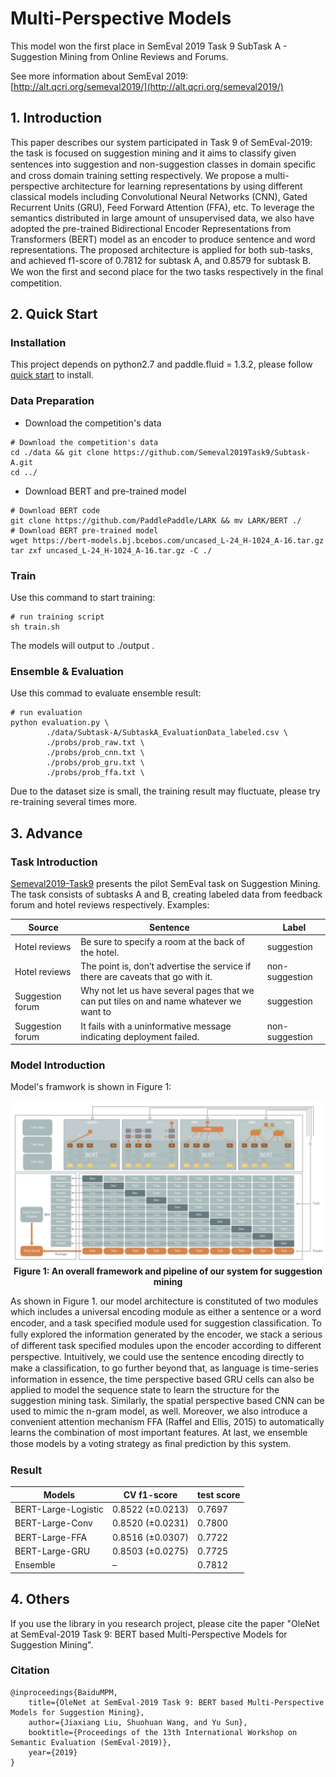 # Multi-Perspective Models

This model won the first place in SemEval 2019 Task 9 SubTask A - Suggestion Mining from Online Reviews and Forums.

See more information about SemEval 2019: [http://alt.qcri.org/semeval2019/](http://alt.qcri.org/semeval2019/)

## 1. Introduction
This paper describes our system participated in Task 9 of SemEval-2019: the task is focused on suggestion mining and it aims to classify given sentences into suggestion and non-suggestion classes in domain speciﬁc and cross domain training setting respectively. We propose a multi-perspective architecture for learning representations by using different classical models including Convolutional Neural Networks (CNN), Gated Recurrent Units (GRU), Feed Forward Attention (FFA), etc. To leverage the semantics distributed in large amount of unsupervised data, we also have adopted the pre-trained Bidirectional Encoder Representations from Transformers (BERT) model as an encoder to produce sentence and word representations. The proposed architecture is applied for both sub-tasks, and achieved f1-score of 0.7812 for subtask A, and 0.8579 for subtask B. We won the ﬁrst and second place for the two tasks respectively in the ﬁnal competition.

## 2. Quick Start
### Installation
This project depends on python2.7 and paddle.fluid = 1.3.2, please follow [quick start](http://www.paddlepaddle.org/#quick-start) to install.
### Data Preparation
- Download the competition's data

```
# Download the competition's data
cd ./data && git clone https://github.com/Semeval2019Task9/Subtask-A.git
cd ../
```

- Download BERT and pre-trained model

```
# Download BERT code
git clone https://github.com/PaddlePaddle/LARK && mv LARK/BERT ./
# Download BERT pre-trained model
wget https://bert-models.bj.bcebos.com/uncased_L-24_H-1024_A-16.tar.gz
tar zxf uncased_L-24_H-1024_A-16.tar.gz -C ./
```

### Train
Use this command to start training:

```
# run training script
sh train.sh
```
The models will output to ./output .

### Ensemble & Evaluation
Use this commad to evaluate ensemble result:

```
# run evaluation
python evaluation.py \
		./data/Subtask-A/SubtaskA_EvaluationData_labeled.csv \
		./probs/prob_raw.txt \
		./probs/prob_cnn.txt \
		./probs/prob_gru.txt \
		./probs/prob_ffa.txt \		
```
Due to the dataset size is small, the training result may fluctuate, please try re-training several times more.

## 3. Advance 
### Task Introduction
[Semeval2019-Task9](https://www.aclweb.org/anthology/S19-2151) presents the pilot SemEval task on Suggestion Mining. The task consists of subtasks A and B, creating labeled data from feedback forum and hotel reviews respectively. Examples:

|Source |Sentence |Label|
|------| ------|------|
|Hotel reviews |Be sure to specify a room at the back of the hotel. |suggestion|
|Hotel reviews |The point is, don’t advertise the service if there are caveats that go with it.|non-suggestion|
|Suggestion forum| Why not let us have several pages that we can put tiles on and name whatever we want to |suggestion|
|Suggestion forum| It fails with a uninformative message indicating deployment failed.|non-suggestion|

### Model Introduction
Model's framwork is shown in Figure 1:
<p align="center">
<img src="data/mpm.png"/> <br />
<b>Figure 1: An overall framework and pipeline of our system for suggestion mining</b>
</p>
As shown in Figure 1. our model architecture is constituted of two modules which includes a universal encoding module as either a sentence or a word encoder, and a task speciﬁed module used for suggestion classiﬁcation. To fully explored the information generated by the encoder, we stack a serious of different task speciﬁed modules upon the encoder according to different perspective. Intuitively, we could use the sentence encoding directly to make a classiﬁcation, to go further beyond that, as language is time-series information in essence, the time perspective based GRU cells can also be applied to model the sequence state to learn the structure for the suggestion mining task. Similarly, the spatial perspective based CNN can be used to mimic the n-gram model, as well. Moreover, we also introduce a convenient attention mechanism FFA (Raffel and Ellis, 2015) to automatically learns the combination of most important features. At last, we ensemble those models by a voting strategy as ﬁnal prediction by this system. 

### Result
| Models | CV f1-score | test score |
| ----- | ----- | ------ |
BERT-Large-Logistic | 0.8522 (±0.0213) | 0.7697 
BERT-Large-Conv | 0.8520 (±0.0231) | 0.7800 
BERT-Large-FFA | 0.8516 (±0.0307) | 0.7722 
BERT-Large-GRU | 0.8503 (±0.0275) | 0.7725 
Ensemble | – | 0.7812 


## 4. Others
If you use the library in you research project, please cite the paper "OleNet at SemEval-2019 Task 9: BERT based Multi-Perspective Models for Suggestion Mining".
### Citation

```
@inproceedings{BaiduMPM,
    title={OleNet at SemEval-2019 Task 9: BERT based Multi-Perspective Models for Suggestion Mining},
    author={Jiaxiang Liu, Shuohuan Wang, and Yu Sun},
    booktitle={Proceedings of the 13th International Workshop on Semantic Evaluation (SemEval-2019)},
    year={2019}
}
```
